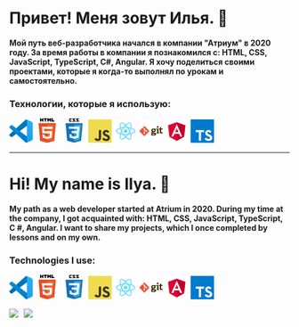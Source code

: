 # Привет! Меня зовут Илья. 👋 
**Мой путь веб-разработчика начался в компании "Атриум" в 2020 году. За время работы в компании я познакомился с: HTML, CSS, JavaScript, TypeScript, C#, Angular.
Я хочу поделиться своими проектами, которые я когда-то выполнял по урокам и самостоятельно.**

### Технологии, которые я использую:

<p>
  <img src="https://raw.githubusercontent.com/github/explore/80688e429a7d4ef2fca1e82350fe8e3517d3494d/topics/visual-studio-code/visual-studio-code.png" alt="VS Code" height="42">
  <img src="https://raw.githubusercontent.com/github/explore/80688e429a7d4ef2fca1e82350fe8e3517d3494d/topics/html/html.png" alt="HTML" height="44">
  <img src="https://raw.githubusercontent.com/github/explore/80688e429a7d4ef2fca1e82350fe8e3517d3494d/topics/css/css.png" alt="CSS" height="44" >
  <img src="https://raw.githubusercontent.com/github/explore/80688e429a7d4ef2fca1e82350fe8e3517d3494d/topics/javascript/javascript.png" alt="Javascript" height="42">
  <img src="https://raw.githubusercontent.com/github/explore/80688e429a7d4ef2fca1e82350fe8e3517d3494d/topics/react/react.png" alt="React" height="42">
  <img src="https://raw.githubusercontent.com/github/explore/80688e429a7d4ef2fca1e82350fe8e3517d3494d/topics/git/git.png" alt="git" height="42">
  <img src="https://raw.githubusercontent.com/github/explore/80688e429a7d4ef2fca1e82350fe8e3517d3494d/topics/angular/angular.png" alt="git" height="42">
  <img src="https://raw.githubusercontent.com/github/explore/80688e429a7d4ef2fca1e82350fe8e3517d3494d/topics/typescript/typescript.png" alt="git" height="42">
</p>

---

# Hi! My name is Ilya. 👋 
**My path as a web developer started at Atrium in 2020. During my time at the company, I got acquainted with: HTML, CSS, JavaScript, TypeScript, C #, Angular.
I want to share my projects, which I once completed by lessons and on my own.**

### Technologies I use:

<p>
  <img src="https://raw.githubusercontent.com/github/explore/80688e429a7d4ef2fca1e82350fe8e3517d3494d/topics/visual-studio-code/visual-studio-code.png" alt="VS Code" height="42">
  <img src="https://raw.githubusercontent.com/github/explore/80688e429a7d4ef2fca1e82350fe8e3517d3494d/topics/html/html.png" alt="HTML" height="44">
  <img src="https://raw.githubusercontent.com/github/explore/80688e429a7d4ef2fca1e82350fe8e3517d3494d/topics/css/css.png" alt="CSS" height="44" >
  <img src="https://raw.githubusercontent.com/github/explore/80688e429a7d4ef2fca1e82350fe8e3517d3494d/topics/javascript/javascript.png" alt="Javascript" height="42">
  <img src="https://raw.githubusercontent.com/github/explore/80688e429a7d4ef2fca1e82350fe8e3517d3494d/topics/react/react.png" alt="React" height="42">
  <img src="https://raw.githubusercontent.com/github/explore/80688e429a7d4ef2fca1e82350fe8e3517d3494d/topics/git/git.png" alt="git" height="42">
  <img src="https://raw.githubusercontent.com/github/explore/80688e429a7d4ef2fca1e82350fe8e3517d3494d/topics/angular/angular.png" alt="git" height="42">
  <img src="https://raw.githubusercontent.com/github/explore/80688e429a7d4ef2fca1e82350fe8e3517d3494d/topics/typescript/typescript.png" alt="git" height="42">
</p>

<div>
  <a href="https://github-readme-stats.vercel.app/api?username=Erykalin1986&hide=contribs&show_icons=true">
    <img  align="left" height="130" style="margin-right: 10px" src="https://github-readme-stats.vercel.app/api?username=Erykalin1986&hide=contribs&show_icons=true" />
  </a>
  <a href="https://github-readme-stats.vercel.app/api/top-langs/?username=Erykalin1986&layout=compact">
    <img align="left" height="130" src="https://github-readme-stats.vercel.app/api/top-langs/?username=Erykalin1986&layout=compact" />
  </a>
</div>
